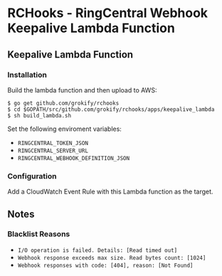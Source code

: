 # RCHooks - RingCentral Webhook Keepalive Lambda Function

## Keepalive Lambda Function

### Installation

Build the lambda function and then upload to AWS:

```
$ go get github.com/grokify/rchooks
$ cd $GOPATH/src/github.com/grokify/rchooks/apps/keepalive_lambda
$ sh build_lambda.sh
```

Set the following enviroment variables:

* `RINGCENTRAL_TOKEN_JSON`
* `RINGCENTRAL_SERVER_URL`
* `RINGCENTRAL_WEBHOOK_DEFINITION_JSON`

### Configuration

Add a CloudWatch Event Rule with this Lambda function as the target.

## Notes

### Blacklist Reasons

* `I/O operation is failed. Details: [Read timed out]`
* `Webhook response exceeds max size. Read bytes count: [1024]`
* `Webhook responses with code: [404], reason: [Not Found]`